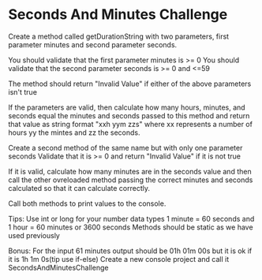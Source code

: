 # Seconds And Minutes Challenge
Create a method called getDurationString with two parameters, first parameter minutes
and second parameter seconds.

You should validate that the first parameter minutes is >= 0
You should validate that the second parameter seconds is >= 0 and <=59

The method should return "Invalid Value" if either of the above parameters isn't true

If the parameters are valid, then calculate how many hours, minutes, and seconds equal the minutes and seconds 
passed to this method and return that value as string format "xxh yym zzs" where xx represents a number of hours
yy the mintes and zz the seconds.

Create a second method of the same name but with only one parameter seconds
Validate that it is >= 0 and return "Invalid Value" if it is not true

If it is valid, calculate how many minutes are in the seconds value and then call the other
ovreloaded method passing the correct minutes and seconds calculated so that it can calculate 
correctly.

Call both methods to print values to the console.

Tips: Use int or long for your number data types 
1 minute = 60 seconds and 1 hour = 60 minutes or 3600 seconds
Methods should be static as we have used previously

Bonus: 
For the input 61 minutes output should be 01h 01m 00s but it is ok if it is 1h 1m 0s(tip use if-else)
Create a new console project and call it SecondsAndMinutesChallenge



